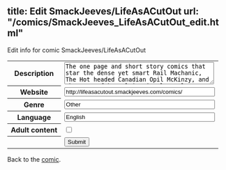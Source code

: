 title: Edit SmackJeeves/LifeAsACutOut
url: "/comics/SmackJeeves_LifeAsACutOut_edit.html"
---
Edit info for comic SmackJeeves/LifeAsACutOut

<form name="comic" action="http://gaepostmail.appspot.com/comic/" method="post">
<table class="comicinfo">
<tr>
<th>Description</th><td><textarea name="description" cols="40" rows="3">The one page and short story comics that star the dense yet smart Rail Machanic, The Hot headed Canadian Opil McKinzy, and the rest of he multinational mottly crew that are their friends.</textarea></td>
</tr>
<tr>
<th>Website</th><td><input type="text" name="url" value="http://lifeasacutout.smackjeeves.com/comics/" size="40"/></td>
</tr>
<tr>
<th>Genre</th><td><input type="text" name="genre" value="Other" size="40"/></td>
</tr>
<tr>
<th>Language</th><td><input type="text" name="language" value="English" size="40"/></td>
</tr>
<tr>
<th>Adult content</th><td><input type="checkbox" name="adult" value="adult" /></td>
</tr>
<tr>
<th></th><td>
<input type="hidden" name="comic" value="SmackJeeves_LifeAsACutOut" />
<input type="submit" name="submit" value="Submit" />
</td>
</tr>
</table>
</form>

Back to the [comic](SmackJeeves_LifeAsACutOut.html).
